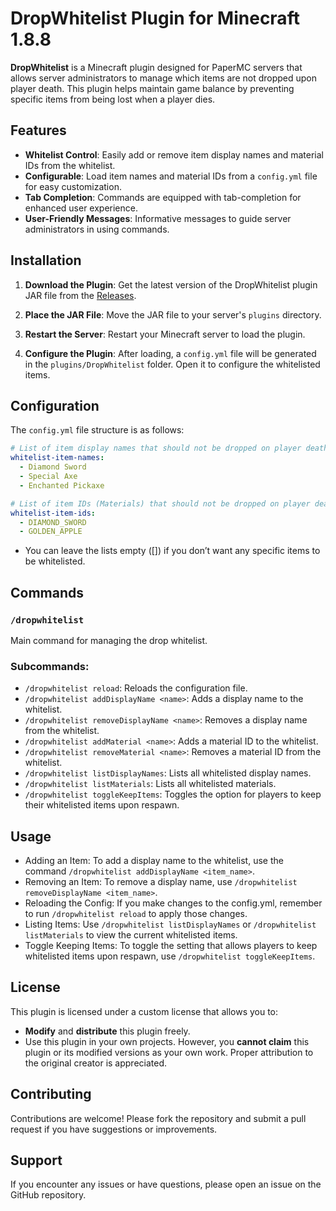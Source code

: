 # DropWhitelist Plugin for Minecraft 1.8.8

**DropWhitelist** is a Minecraft plugin designed for PaperMC servers that allows server administrators to manage which items are not dropped upon player death. This plugin helps maintain game balance by preventing specific items from being lost when a player dies.

## Features

- **Whitelist Control**: Easily add or remove item display names and material IDs from the whitelist.
- **Configurable**: Load item names and material IDs from a `config.yml` file for easy customization.
- **Tab Completion**: Commands are equipped with tab-completion for enhanced user experience.
- **User-Friendly Messages**: Informative messages to guide server administrators in using commands.

## Installation

1. **Download the Plugin**: Get the latest version of the DropWhitelist plugin JAR file from the [Releases](https://github.com/Djorr/DropWhitelistPlugin/releases).

2. **Place the JAR File**: Move the JAR file to your server's `plugins` directory.

3. **Restart the Server**: Restart your Minecraft server to load the plugin.

4. **Configure the Plugin**: After loading, a `config.yml` file will be generated in the `plugins/DropWhitelist` folder. Open it to configure the whitelisted items.

## Configuration

The `config.yml` file structure is as follows:

```yaml
# List of item display names that should not be dropped on player death
whitelist-item-names:
  - Diamond Sword
  - Special Axe
  - Enchanted Pickaxe

# List of item IDs (Materials) that should not be dropped on player death
whitelist-item-ids:
  - DIAMOND_SWORD
  - GOLDEN_APPLE
 ```
- You can leave the lists empty ([]) if you don’t want any specific items to be whitelisted.

## Commands
### `/dropwhitelist`

Main command for managing the drop whitelist.

### Subcommands:
- `/dropwhitelist reload`: Reloads the configuration file.
- `/dropwhitelist addDisplayName <name>`: Adds a display name to the whitelist.
- `/dropwhitelist removeDisplayName <name>`: Removes a display name from the whitelist.
- `/dropwhitelist addMaterial <name>`: Adds a material ID to the whitelist.
- `/dropwhitelist removeMaterial <name>`: Removes a material ID from the whitelist.
- `/dropwhitelist listDisplayNames`: Lists all whitelisted display names.
- `/dropwhitelist listMaterials`: Lists all whitelisted materials.
- `/dropwhitelist toggleKeepItems`: Toggles the option for players to keep their whitelisted items upon respawn.

## Usage
- Adding an Item: To add a display name to the whitelist, use the command `/dropwhitelist addDisplayName <item_name>`.
- Removing an Item: To remove a display name, use `/dropwhitelist removeDisplayName <item_name>`.
- Reloading the Config: If you make changes to the config.yml, remember to run `/dropwhitelist reload` to apply those changes.
- Listing Items: Use `/dropwhitelist listDisplayNames` or `/dropwhitelist listMaterials` to view the current whitelisted items.
- Toggle Keeping Items: To toggle the setting that allows players to keep whitelisted items upon respawn, use `/dropwhitelist toggleKeepItems`.

## License
This plugin is licensed under a custom license that allows you to:

- **Modify** and **distribute** this plugin freely.
- Use this plugin in your own projects.
However, you **cannot claim** this plugin or its modified versions as your own work. Proper attribution to the original creator is appreciated.

## Contributing
Contributions are welcome! Please fork the repository and submit a pull request if you have suggestions or improvements.

## Support
If you encounter any issues or have questions, please open an issue on the GitHub repository.
